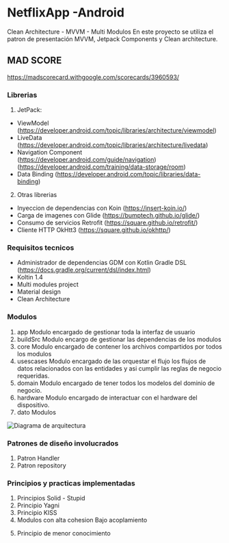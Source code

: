 # NetflixApp -Android

Clean Architecture - MVVM  - Multi Modulos
En este proyecto se utiliza el patron de presentación MVVM, Jetpack Components y Clean architecture.

## MAD SCORE
https://madscorecard.withgoogle.com/scorecards/3960593/

### Librerias
1) JetPack: 
- ViewModel (https://developer.android.com/topic/libraries/architecture/viewmodel) 
- LiveData (https://developer.android.com/topic/libraries/architecture/livedata) 
- Navigation Component (https://developer.android.com/guide/navigation) (https://developer.android.com/training/data-storage/room) 
- Data Binding (https://developer.android.com/topic/libraries/data-binding) 

2) Otras librerias
- Inyeccion de dependencias con Koin (https://insert-koin.io/)
- Carga de imagenes con Glide (https://bumptech.github.io/glide/)
- Consumo de servicios Retrofit (https://square.github.io/retrofit/)
- Cliente HTTP OkHtt3 (https://square.github.io/okhttp/)

### Requisitos tecnicos
- Administrador de dependencias GDM con Kotlin Gradle DSL (https://docs.gradle.org/current/dsl/index.html)
- Koltin 1.4
- Multi modules project
- Material design
- Clean Architecture

### Modulos
1) app
Modulo encargado de gestionar toda la interfaz de usuario
2) buildSrc
Modulo encargo de gestionar las dependencias de los modulos
3) core
Modulo encargado de contener los archivos compartidos por todos los modulos
4) usescases
Modulo encargado de las orquestar el flujo los flujos de datos relacionados con las entidades y asi cumplir las reglas de negocio requeridas.
5) domain
Modulo encargado de tener todos los modelos del dominio de negocio.
6) hardware
Modulo encargado de interactuar con el hardware del dispositivo.
7) dato
Modulos 

![Diagrama de arquitectura](https://user-images.githubusercontent.com/37455842/104227158-f7e62180-5416-11eb-92b2-a97cf8e3327b.jpeg)

### Patrones de diseño involucrados
1) Patron Handler
2) Patron repository


### Principios y practicas implementadas
1) Principios Solid - Stupid
2) Principio Yagni
3) Principio KISS
4) Modulos con alta cohesion Bajo acoplamiento
5. Principio de menor conocimiento

